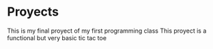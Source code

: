 # Proyects
This is my final proyect of my first programming class
This proyect is a functional but very basic tic tac toe
